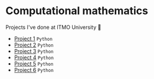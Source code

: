 # Computational mathematics
Projects I've done at ITMO University :school_satchel:

- [Project 1](/math-lab1) `Python`
- [Project 2](/math-lab2) `Python`
- [Project 3](/math-lab3) `Python`
- [Project 4](/math-lab4) `Python`
- [Project 5](/math-lab5) `Python`
- [Project 6](/math-lab6) `Python`
